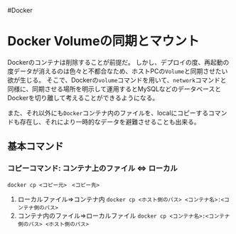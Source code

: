 #Docker 

# Docker Volumeの同期とマウント

Dockerのコンテナは削除することが前提だ。
しかし、デプロイの度、再起動の度データが消えるのは色々と不都合なため、ホストPCの`Volume`と同期させたい欲が生じる。
そこで、Dockerの`volume`コマンドを用いて、`network`コマンドと同様に、同期させる場所を明示して運用するとMySQLなどのデータベースとDockerを切り離して考えることができるようになる。

また、それ以外にも`Docker`コンテナ内のファイルを、localにコピーするコマンドも存在し、それにより一時的なデータを避難させることも出来る。

## 基本コマンド

### コピーコマンド: コンテナ上のファイル <=> ローカル

`docker cp <コピー元>　<コピー先>`

1. ローカルファイル=>コンテナ内
	 `docker cp <ホスト側のパス> <コンテナ名>:<コンテナ側のパス>`
2. コンテナ内のファイル=>ローカルファイル
	`docker cp <コンテナ名>:<コンテナ側のパス> <ホスト側のパス>`
